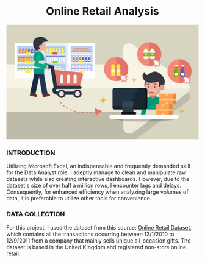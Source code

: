 <h1 style="text-align: center;">Online Retail Analysis
</h1>  
<a href="#"><img src="online-shopping-vs-in-store-shopping-1024x614.jpg" width="700" height="300" alt="descriptive text" /></a>


### INTRODUCTION
Utilizing Microsoft Excel, an indispensable and frequently demanded skill for the Data Analyst role, I adeptly manage to clean and manipulate raw datasets while also creating interactive dashboards. However, due to the dataset's size of over half a million rows, I encounter lags and delays. Consequently, for enhanced efficiency when analyzing large volumes of data, it is preferable to utilize other tools for convenience.

### DATA COLLECTION
For this project, I used the dataset from this source: [Online Retail Dataset](https://archive.ics.uci.edu/dataset/352/online+retail),  which contains all the transactions occurring between 12/1/2010 to 12/9/2011 from a company that mainly sells unique all-occasion gifts. The dataset is based in the United Kingdom and registered non-store online retail.

